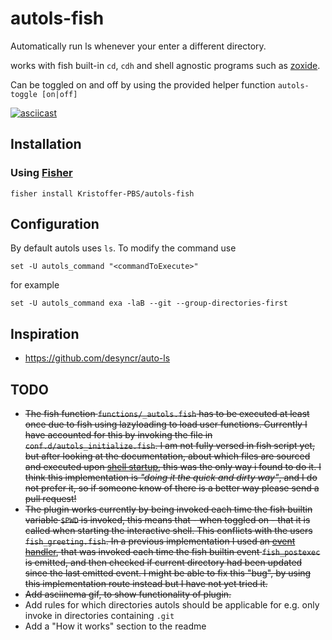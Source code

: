 # autols-fish
Automatically run ls whenever your enter a different directory.

works with fish built-in `cd`, `cdh` and shell agnostic programs such as [zoxide](https://github.com/ajeetdsouza/zoxide).

Can be toggled on and off by using the provided helper function `autols-toggle [on|off]`

[![asciicast](https://asciinema.org/a/359379.svg)](https://asciinema.org/a/359379)

## Installation
### Using [Fisher](https://github.com/jorgebucaran/fisher)
```fish
fisher install Kristoffer-PBS/autols-fish
```
## Configuration
By default autols uses ```ls```. To modify the command use
```fish
set -U autols_command "<commandToExecute>"
```
for example
```fish
set -U autols_command exa -laB --git --group-directories-first
```
## Inspiration
- https://github.com/desyncr/auto-ls

## TODO
- ~~The fish function `functions/_autols.fish` has to be executed at least once due to fish using lazyloading to load user functions.
Currently I have accounted for this by invoking the file in `conf.d/autols_initialize.fish`. I am not fully versed in fish script yet,
but after looking at the documentation, about which files are sourced and executed upon [shell startup](https://fishshell.com/docs/current/index.html#initialization-files), this was the only way i found to do it. I think this implementation is *"doing it the quick and dirty way"*, and I
do not prefer it, so if someone know of there is a better way please send a pull request!~~
- ~~The plugin works currently by being invoked each time the fish builtin variable `$PWD` is invoked, this means that - when toggled on - that
it is called when starting the interactive shell. This conflicts with the users `fish_greeting.fish`. In a previous implementation I used an
[event handler](https://fishshell.com/docs/current/cmds/function), that was invoked each time the fish builtin event `fish_postexec` is emitted, and then checked if current directory had been updated since the last emitted event. I might be able to fix this "bug", by using this implementation route instead
but I have not yet tried it.~~
- ~~Add asciinema gif, to show functionality of plugin.~~
- Add rules for which directories autols should be applicable for e.g. only invoke in directories containing `.git` 
- Add a "How it works" section to the readme
